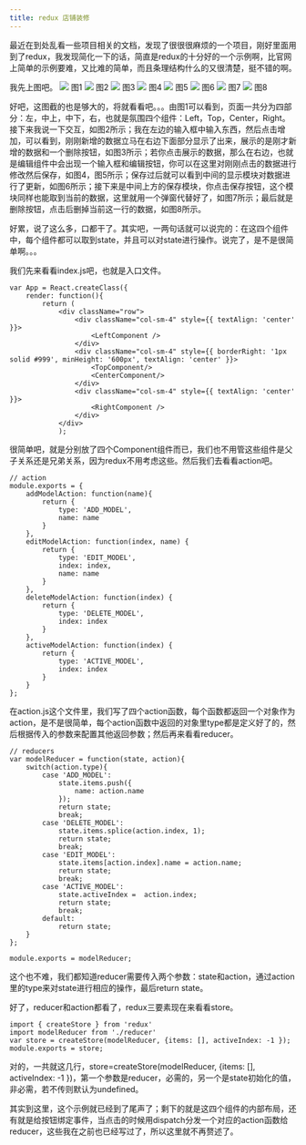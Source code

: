 ```yaml
---
title: redux 店铺装修
---
```


最近在到处乱看一些项目相关的文档，发现了很很很麻烦的一个项目，刚好里面用到了redux，我发现简化一下的话，简直是redux的十分好的一个示例啊，比官网上简单的示例要难，又比难的简单，而且条理结构什么的又很清楚，挺不错的啊。

我先上图吧。
![](http://oatasl78l.bkt.clouddn.com/redux%20ex1.png)
图1
![](http://oatasl78l.bkt.clouddn.com/redux%20ex2.png)
图2
![](http://oatasl78l.bkt.clouddn.com/redux%20ex3.png)
图3
![](http://oatasl78l.bkt.clouddn.com/redux%20ex4.png)
图4
![](http://oatasl78l.bkt.clouddn.com/redux%20ex5.png)
图5
![](http://oatasl78l.bkt.clouddn.com/redux%20ex6.png)
图6
![](http://oatasl78l.bkt.clouddn.com/redux%20ex7.png)
图7
![](http://oatasl78l.bkt.clouddn.com/redux%20ex8.png)
图8

<!-- more -->

好吧，这图截的也是够大的，将就看看吧。。。由图1可以看到，页面一共分为四部分：左，中上，中下，右，也就是氛围四个组件：Left，Top，Center，Right。接下来我说一下交互，如图2所示；我在左边的输入框中输入东西，然后点击增加，可以看到，刚刚新增的数据立马在右边下面部分显示了出来，展示的是刚才新增的数据和一个删除按钮，如图3所示；若你点击展示的数据，那么在右边，也就是编辑组件中会出现一个输入框和编辑按钮，你可以在这里对刚刚点击的数据进行修改然后保存，如图4，图5所示；保存过后就可以看到中间的显示模块对数据进行了更新，如图6所示；接下来是中间上方的保存模块，你点击保存按钮，这个模块同样也能取到当前的数据，这里就用一个弹窗代替好了，如图7所示；最后就是删除按钮，点击后删掉当前这一行的数据，如图8所示。

好累，说了这么多，口都干了。其实吧，一两句话就可以说完的：在这四个组件中，每个组件都可以取到state，并且可以对state进行操作。说完了，是不是很简单啊。。。

我们先来看看index.js吧，也就是入口文件。

```
var App = React.createClass({
    render: function(){
        return (
            <div className="row">
                <div className="col-sm-4" style={{ textAlign: 'center' }}>
                    <LeftComponent />
                </div>
                <div className="col-sm-4" style={{ borderRight: '1px solid #999', minHeight: '600px', textAlign: 'center' }}>
                    <TopComponent/>
                    <CenterComponent/>
                </div>
                <div className="col-sm-4" style={{ textAlign: 'center' }}>
                    <RightComponent />
                </div>
            </div>            
            );            
```

很简单吧，就是分别放了四个Component组件而已，我们也不用管这些组件是父子关系还是兄弟关系，因为redux不用考虑这些。然后我们去看看action吧。

```
// action 
module.exports = {
	addModelAction: function(name){
	    return {
	        type: 'ADD_MODEL',
	        name: name
	    }
	},
	editModelAction: function(index, name) {
		return {
			type: 'EDIT_MODEL',
			index: index,
			name: name
		}
	},
	deleteModelAction: function(index) {
		return {
			type: 'DELETE_MODEL',
			index: index
		}
	},
	activeModelAction: function(index) {
		return {
			type: 'ACTIVE_MODEL',
			index: index
		}
	}
};
```

在action.js这个文件里，我们写了四个action函数，每个函数都返回一个对象作为action，是不是很简单，每个action函数中返回的对象里type都是定义好了的，然后根据传入的参数来配置其他返回参数；然后再来看看reducer。

```
// reducers
var modelReducer = function(state, action){
    switch(action.type){
        case 'ADD_MODEL':
            state.items.push({
                name: action.name
            });
            return state;
            break;
        case 'DELETE_MODEL':
        	state.items.splice(action.index, 1);
            return state;
            break;
        case 'EDIT_MODEL':
        	state.items[action.index].name = action.name;
            return state;
            break;
        case 'ACTIVE_MODEL':
            state.activeIndex =  action.index; 
            return state;
            break;
        default:
            return state;
    }
};

module.exports = modelReducer;
```
这个也不难，我们都知道reducer需要传入两个参数：state和action，通过action里的type来对state进行相应的操作，最后return state。

好了，reducer和action都看了，redux三要素现在来看看store。

```
import { createStore } from 'redux'
import modelReducer from './reducer'
var store = createStore(modelReducer, {items: [], activeIndex: -1 });
module.exports = store;
```
对的，一共就这几行，store=createStore(modelReducer, {items: [], activeIndex: -1 })，第一个参数是reducer，必需的，另一个是state初始化的值，非必需，若不传则默认为undefined。

其实到这里，这个示例就已经到了尾声了；剩下的就是这四个组件的内部布局，还有就是给按钮绑定事件，当点击的时候用dispatch分发一个对应的action函数给reducer，这些我在之前也已经写过了，所以这里就不再赘述了。

